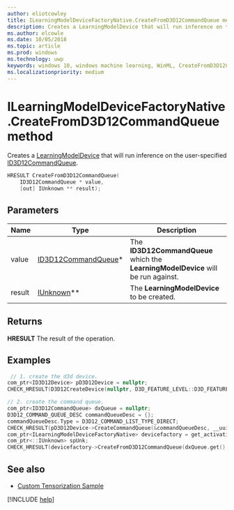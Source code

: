 ```yaml
---
author: eliotcowley
title: ILearningModelDeviceFactoryNative.CreateFromD3D12CommandQueue method
description: Creates a LearningModelDevice that will run inference on the user-specified ID3D12CommandQueue.
ms.author: elcowle
ms.date: 10/05/2018
ms.topic: article
ms.prod: windows
ms.technology: uwp
keywords: windows 10, windows machine learning, WinML, CreateFromD3D12CommandQueue
ms.localizationpriority: medium
---
```


# ILearningModelDeviceFactoryNative.CreateFromD3D12CommandQueue method

Creates a [LearningModelDevice](https://docs.microsoft.com/uwp/api/windows.ai.machinelearning.learningmodeldevice) that will run inference on the user-specified [ID3D12CommandQueue](https://docs.microsoft.com/windows/desktop/api/d3d12/nn-d3d12-id3d12commandqueue).

```cpp
HRESULT CreateFromD3D12CommandQueue(
    ID3D12CommandQueue * value, 
    [out] IUnknown ** result);
```

## Parameters

| Name | Type | Description |
|------|------|-------------|
| value | [ID3D12CommandQueue](https://docs.microsoft.com/windows/desktop/api/d3d12/nn-d3d12-id3d12commandqueue)* | The **ID3D12CommandQueue** which the **LearningModelDevice** will be run against. |
| result | [IUnknown](https://docs.microsoft.com/windows/desktop/api/unknwn/nn-unknwn-iunknown)** | The **LearningModelDevice** to be created. |

## Returns

**HRESULT**
The result of the operation.

## Examples

```cpp
 // 1. create the d3d device.
com_ptr<ID3D12Device> pD3D12Device = nullptr;
CHECK_HRESULT(D3D12CreateDevice(nullptr, D3D_FEATURE_LEVEL::D3D_FEATURE_LEVEL_11_0, __uuidof(ID3D12Device), reinterpret_cast<void**>(&pD3D12Device)));

// 2. create the command queue.
com_ptr<ID3D12CommandQueue> dxQueue = nullptr;
D3D12_COMMAND_QUEUE_DESC commandQueueDesc = {};
commandQueueDesc.Type = D3D12_COMMAND_LIST_TYPE_DIRECT;
CHECK_HRESULT(pD3D12Device->CreateCommandQueue(&commandQueueDesc, __uuidof(ID3D12CommandQueue), reinterpret_cast<void**>(&dxQueue)));
com_ptr<ILearningModelDeviceFactoryNative> devicefactory = get_activation_factory<LearningModelDevice, ILearningModelDeviceFactoryNative>();
com_ptr<::IUnknown> spUnk;
CHECK_HRESULT(devicefactory->CreateFromD3D12CommandQueue(dxQueue.get(), spUnk.put()));
```

## See also

* [Custom Tensorization Sample](https://github.com/Microsoft/Windows-Machine-Learning/tree/master/Samples/CustomTensorization)

[!INCLUDE [help](../includes/get-help.md)]